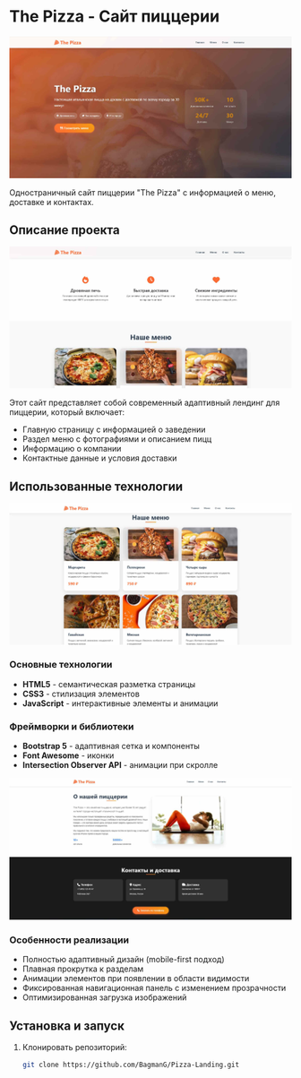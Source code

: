 # The Pizza - Сайт пиццерии

![Главная](docs/pic0.jpg)

Одностраничный сайт пиццерии "The Pizza" с информацией о меню, доставке и контактах.

## Описание проекта

![Информация](docs/pic1.jpg)

Этот сайт представляет собой современный адаптивный лендинг для пиццерии, который включает:
- Главную страницу с информацией о заведении
- Раздел меню с фотографиями и описанием пицц
- Информацию о компании
- Контактные данные и условия доставки

## Использованные технологии

![Меню](docs/pic2.jpg)

### Основные технологии
- **HTML5** - семантическая разметка страницы
- **CSS3** - стилизация элементов
- **JavaScript** - интерактивные элементы и анимации

### Фреймворки и библиотеки
- **Bootstrap 5** - адаптивная сетка и компоненты
- **Font Awesome** - иконки
- **Intersection Observer API** - анимации при скролле

![О нас](docs/pic3.jpg)

### Особенности реализации
- Полностью адаптивный дизайн (mobile-first подход)
- Плавная прокрутка к разделам
- Анимации элементов при появлении в области видимости
- Фиксированная навигационная панель с изменением прозрачности
- Оптимизированная загрузка изображений

## Установка и запуск

1. Клонировать репозиторий:
   ```bash
   git clone https://github.com/BagmanG/Pizza-Landing.git